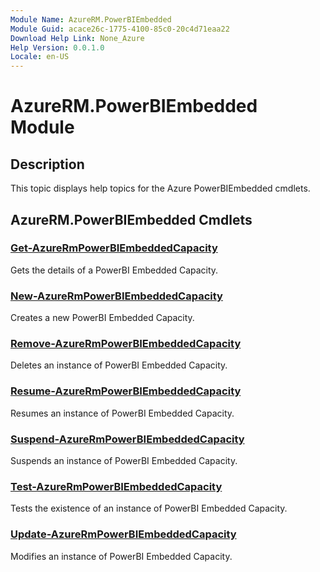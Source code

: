 ```yaml
---
Module Name: AzureRM.PowerBIEmbedded
Module Guid: acace26c-1775-4100-85c0-20c4d71eaa22
Download Help Link: None_Azure
Help Version: 0.0.1.0
Locale: en-US
---
```


# AzureRM.PowerBIEmbedded Module
## Description
This topic displays help topics for the Azure PowerBIEmbedded cmdlets.

## AzureRM.PowerBIEmbedded Cmdlets
### [Get-AzureRmPowerBIEmbeddedCapacity](Get-AzureRmPowerBIEmbeddedCapacity.md)
Gets the details of a PowerBI Embedded Capacity.

### [New-AzureRmPowerBIEmbeddedCapacity](New-AzureRmPowerBIEmbeddedCapacity.md)
Creates a new PowerBI Embedded Capacity.

### [Remove-AzureRmPowerBIEmbeddedCapacity](Remove-AzureRmPowerBIEmbeddedCapacity.md)
Deletes an instance of PowerBI Embedded Capacity.

### [Resume-AzureRmPowerBIEmbeddedCapacity](Resume-AzureRmPowerBIEmbeddedCapacity.md)
Resumes an instance of PowerBI Embedded Capacity.

### [Suspend-AzureRmPowerBIEmbeddedCapacity](Suspend-AzureRmPowerBIEmbeddedCapacity.md)
Suspends an instance of PowerBI Embedded Capacity.

### [Test-AzureRmPowerBIEmbeddedCapacity](Test-AzureRmPowerBIEmbeddedCapacity.md)
Tests the existence of an instance of PowerBI Embedded Capacity.

### [Update-AzureRmPowerBIEmbeddedCapacity](Update-AzureRmPowerBIEmbeddedCapacity.md)
Modifies an instance of PowerBI Embedded Capacity.

